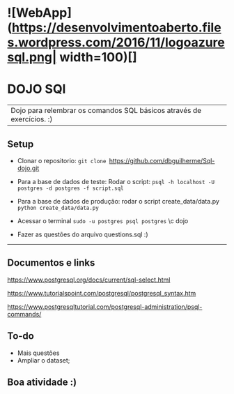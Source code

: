 
# ![WebApp](https://desenvolvimentoaberto.files.wordpress.com/2016/11/logoazuresql.png| width=100)[]
# DOJO SQl

<table>
<tr>
<td>
  Dojo para relembrar os comandos SQL básicos através de exercícios. :)

</td>
</tr>
</table>

## Setup
- Clonar o repositorio:
  `git clone `https://github.com/dbguilherme/Sql-dojo.git

- Para a base de dados de teste: Rodar o script: 
 `psql -h localhost -U postgres -d postgres -f script.sql `

- Para a base de dados de produção: rodar o script create_data/data.py
 `python create_data/data.py`
 
- Acessar o terminal
  `sudo -u postgres psql postgres`
  \c dojo

- Fazer as questões do arquivo questions.sql :)


---
## Documentos e links

  https://www.postgresql.org/docs/current/sql-select.html
  
  https://www.tutorialspoint.com/postgresql/postgresql_syntax.htm
  
  https://www.postgresqltutorial.com/postgresql-administration/psql-commands/

## To-do

- Mais questões
- Ampliar o dataset;


## Boa atividade :)

<!-- # Sql-dojo

Dojo para relembrar o conteúdo de SQL básico através de exercícios. Para rodar o script basta: 


- Documentação para relembrar a sintaxe do SQL: 
  (Documentação oficial)[https://www.postgresql.org/docs/current/sql-select.html]
  
  https://www.tutorialspoint.com/postgresql/postgresql_syntax.htm
  
  https://www.postgresqltutorial.com/postgresql-administration/psql-commands/

  https://www.postgresqltutorial.com/postgresql-window-function/

- Boa atividade :) 
 -->
